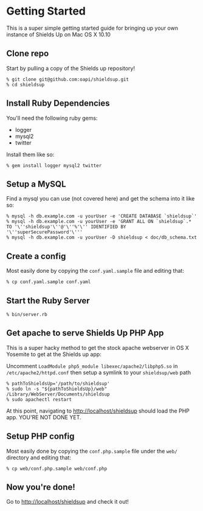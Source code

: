 Getting Started
===============

This is a super simple getting started guide for bringing up your own instance of Shields Up on Mac OS X 10.10

## Clone repo

Start by pulling a copy of the Shields up repository!

```
% git clone git@github.com:oapi/shieldsup.git
% cd shieldsup
```

## Install Ruby Dependencies

You'll need the following ruby gems:
* logger
* mysql2
* twitter

Install them like so:

```
% gem install logger mysql2 twitter
```

## Setup a MySQL

Find a mysql you can use (not covered here) and get the schema into it like so:

```
% mysql -h db.example.com -u yourUser -e 'CREATE DATABASE `shieldsup`'
% mysql -h db.example.com -u yourUser -e 'GRANT ALL ON `shieldsup`.* TO '\''shieldsup'\''@'\''%'\'' IDENTIFIED BY '\''superSecurePassword'\'''
% mysql -h db.example.com -u yourUser -D shieldsup < doc/db_schema.txt
```

## Create a config

Most easily done by copying the `conf.yaml.sample` file and editing that:

```
% cp conf.yaml.sample conf.yaml
```

## Start the Ruby Server

```
% bin/server.rb
```

## Get apache to serve Shields Up PHP App

This is a super hacky method to get the stock apache webserver in OS X Yosemite to get at the Shields up app:

Uncomment `LoadModule php5_module libexec/apache2/libphp5.so` in `/etc/apache2/httpd.conf` then setup a symlink to your `shieldsup/web` path

```
% pathToShieldsUp='/path/to/shieldsup'
% sudo ln -s "${pathToShieldsUp}/web" /Library/WebServer/Documents/shieldsup
% sudo apachectl restart
```

At this point, navigating to [http://localhost/shieldsup](http://localhost/shieldsup) should load the PHP app. YOU'RE NOT DONE YET.

## Setup PHP config

Most easily done by copying the `conf.php.sample` file under the `web/` directory and editing that:

```
% cp web/conf.php.sample web/conf.php
```

## Now you're done!

Go to [http://localhost/shieldsup](http://localhost/shieldsup) and check it out!

